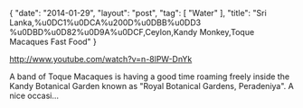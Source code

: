 {
   "date": "2014-01-29",
   "layout": "post",
   "tag": [
      "Water"
   ],
   "title": "Sri Lanka,%u0DC1%u0DCA%u200D%u0DBB%u0DD3 %u0DBD%u0D82%u0D9A%u0DCF,Ceylon,Kandy Monkey,Toque Macaques Fast Food"
}

http://www.youtube.com/watch?v=n-8lPW-DnYk  

A band of Toque Macaques is having a good time roaming freely inside the Kandy Botanical Garden known as "Royal Botanical Gardens, Peradeniya". A nice occasi...